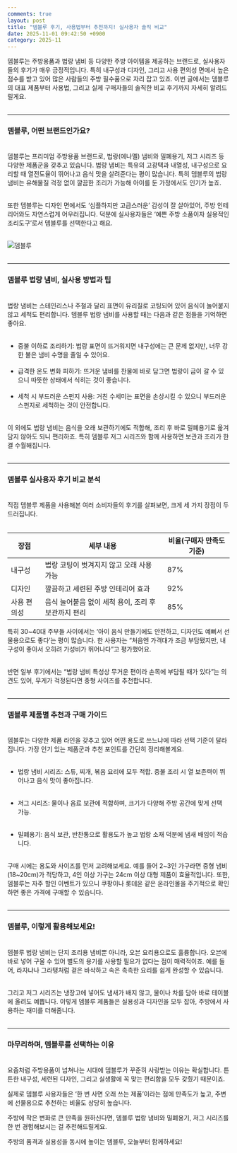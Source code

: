 ```yaml
---
comments: true
layout: post
title: "뎀블루 후기, 사용법부터 추천까지! 실사용자 솔직 비교"
date: 2025-11-01 09:42:50 +0900
category: 2025-11
---
```


뎀블루는 주방용품과 법랑 냄비 등 다양한 주방 아이템을 제공하는 브랜드로, 실사용자들의 후기가 매우 긍정적입니다. 특히 내구성과 디자인, 그리고 사용 편의성 면에서 높은 점수를 받고 있어 많은 사람들의 주방 필수품으로 자리 잡고 있죠. 이번 글에서는 뎀블루의 대표 제품부터 사용법, 그리고 실제 구매자들의 솔직한 비교 후기까지 자세히 알려드릴게요.<br><br>

---

### 뎀블루, 어떤 브랜드인가요?<br><br>

뎀블루는 프리미엄 주방용품 브랜드로, 법랑(에나멜) 냄비와 밀폐용기, 저그 시리즈 등 다양한 제품군을 갖추고 있습니다. 법랑 냄비는 특유의 고광택과 내열성, 내구성으로 요리할 때 열전도율이 뛰어나고 음식 맛을 살려준다는 평이 많습니다. 특히 뎀블루의 법랑 냄비는 유해물질 걱정 없이 깔끔한 조리가 가능해 아이를 둔 가정에서도 인기가 높죠.<br><br>

또한 뎀블루는 디자인 면에서도 ‘심플하지만 고급스러운’ 감성이 잘 살아있어, 주방 인테리어와도 자연스럽게 어우러집니다. 덕분에 실사용자들은 ‘예쁜 주방 소품이자 실용적인 조리도구’로서 뎀블루를 선택한다고 해요.<br><br>

![뎀블루](https://contents.lotteon.com/itemimage/20240418114855/LO/16/31/77/41/27/_1/63/17/74/12/8/LO1631774127_1631774128_1.jpg)<br><br>

---

### 뎀블루 법랑 냄비, 실사용 방법과 팁<br><br>

법랑 냄비는 스테인리스나 주철과 달리 표면이 유리질로 코팅되어 있어 음식이 눌어붙지 않고 세척도 편리합니다. 뎀블루 법랑 냄비를 사용할 때는 다음과 같은 점들을 기억하면 좋아요.<br><br>

- 중불 이하로 조리하기: 법랑 표면이 뜨거워지면 내구성에는 큰 문제 없지만, 너무 강한 불은 냄비 수명을 줄일 수 있어요.<br><br>
- 급격한 온도 변화 피하기: 뜨거운 냄비를 찬물에 바로 담그면 법랑이 금이 갈 수 있으니 따뜻한 상태에서 식히는 것이 좋습니다.<br><br>
- 세척 시 부드러운 스펀지 사용: 거친 수세미는 표면을 손상시킬 수 있으니 부드러운 스펀지로 세척하는 것이 안전합니다.<br><br>

이 외에도 법랑 냄비는 음식을 오래 보관하기에도 적합해, 조리 후 바로 밀폐용기로 옮겨 담지 않아도 되니 편리하죠. 특히 뎀블루 저그 시리즈와 함께 사용하면 보관과 조리가 한결 수월해집니다.<br><br>

---

### 뎀블루 실사용자 후기 비교 분석<br><br>

직접 뎀블루 제품을 사용해본 여러 소비자들의 후기를 살펴보면, 크게 세 가지 장점이 두드러집니다.<br><br>

| 장점           | 세부 내용                                                      | 비율(구매자 만족도 기준) |
|----------------|----------------------------------------------------------------|--------------------------|
| 내구성          | 법랑 코팅이 벗겨지지 않고 오래 사용 가능                      | 87%                      |
| 디자인          | 깔끔하고 세련된 주방 인테리어 효과                            | 92%                      |
| 사용 편의성     | 음식 눌어붙음 없이 세척 용이, 조리 후 보관까지 편리           | 85%                      |<br><br>

특히 30~40대 주부들 사이에서는 ‘아이 음식 만들기에도 안전하고, 디자인도 예뻐서 선물용으로도 좋다’는 평이 많습니다. 한 사용자는 “처음엔 가격대가 조금 부담됐지만, 내구성이 좋아서 오히려 가성비가 뛰어나다”고 평가했어요.<br><br>

반면 일부 후기에서는 “법랑 냄비 특성상 무거운 편이라 손목에 부담될 때가 있다”는 의견도 있어, 무게가 걱정된다면 중형 사이즈를 추천합니다.<br><br>

---

### 뎀블루 제품별 추천과 구매 가이드<br><br>

뎀블루는 다양한 제품 라인을 갖추고 있어 어떤 용도로 쓰느냐에 따라 선택 기준이 달라집니다. 가장 인기 있는 제품군과 추천 포인트를 간단히 정리해볼게요.<br><br>

- 법랑 냄비 시리즈: 스튜, 찌개, 볶음 요리에 모두 적합. 중불 조리 시 열 보존력이 뛰어나고 음식 맛이 좋아집니다.<br><br>

- 저그 시리즈: 물이나 음료 보관에 적합하며, 크기가 다양해 주방 공간에 맞게 선택 가능.<br><br>

- 밀폐용기: 음식 보관, 반찬통으로 활용도가 높고 법랑 소재 덕분에 냄새 배임이 적습니다.<br><br>

구매 시에는 용도와 사이즈를 먼저 고려해보세요. 예를 들어 2~3인 가구라면 중형 냄비(18~20cm)가 적당하고, 4인 이상 가구는 24cm 이상 대형 제품이 효율적입니다. 또한, 뎀블루는 자주 할인 이벤트가 있으니 쿠팡이나 롯데온 같은 온라인몰을 주기적으로 확인하면 좋은 가격에 구매할 수 있습니다.<br><br>

---

### 뎀블루, 이렇게 활용해보세요!<br><br>

뎀블루 법랑 냄비는 단지 조리용 냄비뿐 아니라, 오븐 요리용으로도 훌륭합니다. 오븐에 바로 넣어 구울 수 있어 별도의 용기를 사용할 필요가 없다는 점이 매력적이죠. 예를 들어, 라자냐나 그라탱처럼 겉은 바삭하고 속은 촉촉한 요리를 쉽게 완성할 수 있습니다.<br><br>

그리고 저그 시리즈는 냉장고에 넣어도 냄새가 배지 않고, 물이나 차를 담아 바로 테이블에 올려도 예쁩니다. 이렇게 뎀블루 제품들은 실용성과 디자인을 모두 잡아, 주방에서 사용하는 재미를 더해줍니다.<br><br>

---

### 마무리하며, 뎀블루를 선택하는 이유<br><br>

요즘처럼 주방용품이 넘쳐나는 시대에 뎀블루가 꾸준히 사랑받는 이유는 확실합니다. 튼튼한 내구성, 세련된 디자인, 그리고 실생활에 꼭 맞는 편리함을 모두 갖췄기 때문이죠.  

실제로 뎀블루 사용자들은 ‘한 번 사면 오래 쓰는 제품’이라는 점에 만족도가 높고, 주변에 선물용으로 추천하는 비율도 상당히 높습니다.  

주방에 작은 변화로 큰 만족을 원하신다면, 뎀블루 법랑 냄비와 밀폐용기, 저그 시리즈를 한 번 경험해보시는 걸 추천해드릴게요.  

주방의 품격과 실용성을 동시에 높이는 뎀블루, 오늘부터 함께하세요!<br><br>